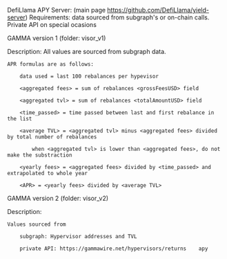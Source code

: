 DefiLlama APY Server: (main page https://github.com/DefiLlama/yield-server)
Requirements:  data sourced from subgraph's or on-chain calls. Private API on special ocasions

GAMMA version 1  (folder: visor_v1)

Description:   All values are sourced from subgraph data.

    APR formulas are as follows:

        data used = last 100 rebalances per hypevisor

        <aggregated fees> = sum of rebalances <grossFeesUSD> field

        <aggregated tvl> = sum of rebalances <totalAmountUSD> field

        <time_passed> = time passed between last and first rebalance in the list 

        <average TVL> = <aggregated tvl> minus <aggregated fees> divided by total number of rebalances

            when <aggregated tvl> is lower than <aggregated fees>, do not make the substraction

        <yearly fees> = <aggregated fees> divided by <time_passed> and extrapolated to whole year

        <APR> = <yearly fees> divided by <average TVL>


    
GAMMA version 2  (folder: visor_v2)

Description:

    Values sourced from 
        
        subgraph: Hypervisor addresses and TVL
    
        private API: https://gammawire.net/hypervisors/returns    apy
  
      
   
